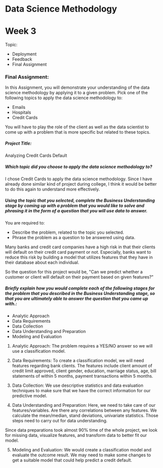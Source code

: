 # Data Science Methodology
# Week 3

Topic: 
- Deployment
- Feedback
- Final Assignment

### Final Assignment:   
In this Assignment, you will demonstrate your understanding of the data science methodology by applying it to a given problem. Pick one of the following topics to apply the data science methodology to:

- Emails
- Hospitals
- Credit Cards

You will have to play the role of the client as well as the data scientist to come up with a problem that is more specific but related to these topics.

##### Project Title:    
Analyzing Credit Cards Default

##### Which topic did you choose to apply the data science methodology to?   
I chose Credit Cards to apply the data science methodology. Since I have already done similar kind of project during college, I think it would be better to do this again to understand more effectively. 

##### Using the topic that you selected, complete the Business Understanding stage by coming up with a problem that you would like to solve and phrasing it in the form of a question that you will use data to answer.

You are required to:

- Describe the problem, related to the topic you selected.
- Phrase the problem as a question to be answered using data.

Many banks and credit card companies have a high risk in that their clients will default on their credit card payment or not. Especially, banks want to reduce this risk by building a model that utilizes features that they have in their database about each individual. 

So the question for this project would be, "Can we predict whether a customer or client will default on their payment based on given features?"

##### Briefly explain how you would complete each of the following stages for the problem that you described in the Business Understanding stage, so that you are ultimately able to answer the question that you came up with.:

- Analytic Approach
- Data Requirements
- Data Collection
- Data Understanding and Preparation
- Modeling and Evaluation

1. Analytic Approach: The problem requires a YES/NO answer so we will use a classification model.    

2. Data Requirements: To create a classification model, we will need features regarding bank clients. The features include client amount of credit limit approved, client gender, education, marriage status, age, bill statements of within 5 months, payment transactions within 5 months.   

3. Data Collection: We use descriptive statistics and data evaluation techniques to make sure that we have the correct information for our predictive model.   

4. Data Understanding and Preparation: Here, we need to take care of our features/variables. Are there any correlations between any features. We calculate the mean/median, stand deviations, univariate statistics. Those steps need to carry out for data understanding. 

Since data preparations took almost 90% time of the whole project, we look for missing data, visualize features, and transform data to better fit our model.   

5. Modeling and Evaluation: We would create a classification model and evaluate the outcome result. We may need to make some changes to get a suitable model that could help predict a credit default.    
